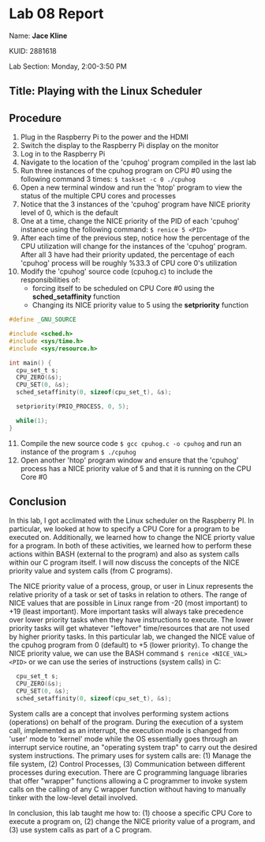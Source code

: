 # Lab 08 Report
<p>Name: <b>Jace Kline</b></p>
<p>KUID: 2881618</p>
<p>Lab Section: Monday, 2:00-3:50 PM</p>

## Title: Playing with the Linux Scheduler

## Procedure
1. Plug in the Raspberry Pi to the power and the HDMI 
2. Switch the display to the Raspberry Pi display on the monitor
3. Log in to the Raspberry Pi
4. Navigate to the location of the 'cpuhog' program compiled in the last lab
5. Run three instances of the cpuhog program on CPU #0 using the following command 3 times: `$ taskset -c 0 ./cpuhog`
6. Open a new terminal window and run the 'htop' program to view the status of the multiple CPU cores and processes
7. Notice that the 3 instances of the 'cpuhog' program have NICE priority level of 0, which is the default
8. One at a time, change the NICE priority of the PID of each 'cpuhog' instance using the following command: `$ renice 5 <PID>`
9. After each time of the previous step, notice how the percentage of the CPU utilization will change for the instances of the 'cpuhog' program. After all 3 have had their priority updated, the percentage of each 'cpuhog' process will be roughly %33.3 of CPU core 0's utilization
10. Modify the 'cpuhog' source code (cpuhog.c) to include the responsibilities of:
    * forcing itself to be scheduled on CPU Core #0 using the **sched_setaffinity** function
    * Changing its NICE priority value to 5 using the **setpriority** function
```c
#define _GNU_SOURCE

#include <sched.h>
#include <sys/time.h>
#include <sys/resource.h>

int main() {
  cpu_set_t s;
  CPU_ZERO(&s);
  CPU_SET(0, &s);
  sched_setaffinity(0, sizeof(cpu_set_t), &s);

  setpriority(PRIO_PROCESS, 0, 5);

  while(1);
}
```
11. Compile the new source code `$ gcc cpuhog.c -o cpuhog` and run an instance of the program `$ ./cpuhog`
12. Open another 'htop' program window and ensure that the 'cpuhog' process has a NICE priority value of 5 and that it is running on the CPU Core #0


## Conclusion

In this lab, I got acclimated with the Linux scheduler on the Raspberry PI. In particular, we looked at how to specify a CPU Core for a program to be executed on. Additionally, we learned how to change the NICE priorty value for a program. In both of these activities, we learned how to perform these actions within BASH (external to the program) and also as system calls within our C program itself. I will now discuss the concepts of the NICE priority value and system calls (from C programs).

The NICE priority value of a process, group, or user in Linux represents the relative priority of a task or set of tasks in relation to others. The range of NICE values that are possible in Linux range from -20 (most important) to +19 (least important). More important tasks will always take precedence over lower priority tasks when they have instructions to execute. The lower priority tasks will get whatever "leftover" time/resources that are not used by higher priority tasks. In this particular lab, we changed the NICE value of the cpuhog program from 0 (default) to +5 (lower priority). To change the NICE priority value, we can use the BASH command `$ renice <NICE_VAL> <PID>` or we can use the series of instructions (system calls) in C:
```c
  cpu_set_t s;
  CPU_ZERO(&s);
  CPU_SET(0, &s);
  sched_setaffinity(0, sizeof(cpu_set_t), &s);
```

System calls are a concept that involves performing system actions (operations) on behalf of the program. During the execution of a system call, implemented as an interrupt, the execution mode is changed from 'user' mode to 'kernel' mode while the OS essentially goes through an interrupt service routine, an "operating system trap" to carry out the desired system instructions. The primary uses for system calls are: (1) Manage the file system, (2) Control Processes, (3) Communication between different processes during execution. There are C programming language libraries that offer "wrapper" functions allowing a C programmer to invoke system calls on the calling of any C wrapper function without having to manually tinker with the low-level detail involved.

In conclusion, this lab taught me how to: (1) choose a specific CPU Core to execute a program on, (2) change the NICE priority value of a program, and (3) use system calls as part of a C program.
